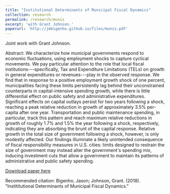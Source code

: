 ```yaml
---
title: "Institutional Determinants of Municipal Fiscal Dynamics"
collection: research
permalink: /research/munis
excerpt: 'with Grant Johnson.'
paperurl: 'http://jmbigenho.github.io/files/munis.pdf'
---
```

Joint work with Grant Johnson.

Abstract: We characterize how municipal governments respond to economic
fluctuations, using employment shocks to capture cyclical
movements. We pay particular attention to the role that local
fiscal institutions---specifically, Tax and Expenditure
Limitations (TELs) on growth in general expenditures or
revenues---play in the observed response. We find that in response
to a positive employment growth shock of one percent,
municipalities facing these limits persistently lag behind their
unconstrained counterparts in capital-intensive spending growth,
while there is little differential effect on public safety and
administrative expenditures. Significant effects on capital
outlays persist for two years following a shock, reaching a peak
relative reduction in growth of approximately 3.5\% per-capita
after one year. Transportation and public maintenance spending, in
particular, track this pattern and reach maximum relative
reductions in growth of roughly 1.7\% and 1.5\% the year following
a shock, respectively, indicating they are absorbing the brunt of
the capital response. Relative growth in the total size of
government following a shock, however, is only modestly
affected. Our findings illuminate a likely unintended consequence
of fiscal responsibility measures in U.S. cities: limits designed
to restrain the size of government may instead alter the
government's spending mix, inducing investment cuts that allow a
government to maintain its patterns of administrative and public
safety spending.

[Download paper here](http://jmbigenho.github.io/files/munis.pdf)

Recommended citation: Bigenho, Jason; Johnson,
Grant. (2018). "Instititutional Determinants of Municipal Fiscal Dynamics."
